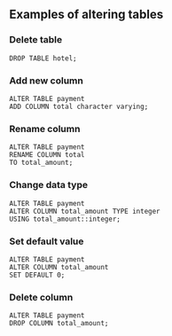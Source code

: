## Examples of altering tables
### Delete table
```DROP TABLE hotel;```

### Add new column
```
ALTER TABLE payment
ADD COLUMN total character varying;
```

### Rename column
```
ALTER TABLE payment
RENAME COLUMN total
TO total_amount;
```

### Change data type
```
ALTER TABLE payment
ALTER COLUMN total_amount TYPE integer
USING total_amount::integer;
```

### Set default value
```
ALTER TABLE payment 
ALTER COLUMN total_amount
SET DEFAULT 0;
```

### Delete column
```
ALTER TABLE payment
DROP COLUMN total_amount;
```
